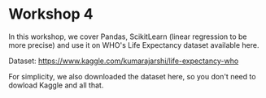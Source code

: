 # Workshop 4
In this workshop, we cover Pandas, ScikitLearn (linear regression to be more precise) and use it on WHO's Life Expectancy dataset available here.

Dataset: https://www.kaggle.com/kumarajarshi/life-expectancy-who

For simplicity, we also downloaded the dataset here, so you don't need to dowload Kaggle and all that.

